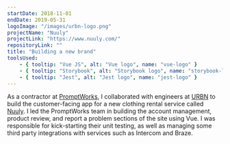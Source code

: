 ```yaml
---
startDate: 2018-11-01
endDate: 2019-05-31
logoImage: "/images/urbn-logo.png"
projectName: "Nuuly"
projectLink: "https://www.nuuly.com/"
repositoryLink: ""
title: "Building a new brand"
toolsUsed: 
    - { tooltip: "Vue JS", alt: "Vue logo", name: "vue-logo" }
    - { tooltip: "Storybook", alt: "Storybook logo", name: "storybook-logo" } 
    - { tooltip: "Jest", alt: "Jest logo", name: "jest-logo" } 
---
```


As a contractor at [PromptWorks](https://www.promptworks.com/), I collaborated with engineers at [URBN](https://www.urbn.com/) to build the customer-facing app for a new clothing rental service called [Nuuly](https://www.nuuly.com/). I led the PromptWorks team in building the account management, product review, and report a problem sections of the site using Vue. I was responsible for kick-starting their unit testing, as well as managing some third party integrations with services such as Intercom and Braze.
